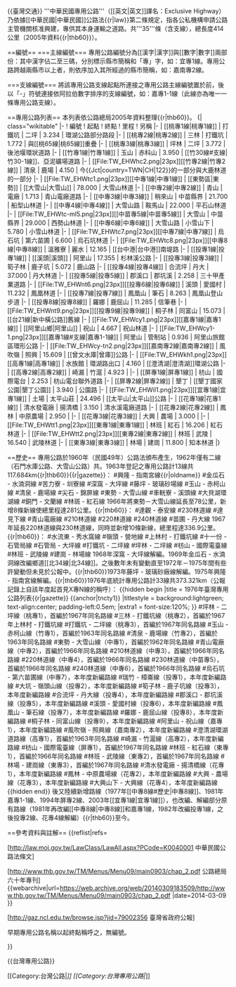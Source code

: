 {{臺灣交通}}
'''中華民國專用公路'''（[[英文|英文]]譯名：Exclusive Highway）乃依據[[中華民國|中華民國]]公路法{{r|law}}第二條規定，指各公私機構申請公路主管機關核准興建，專供其本身運輸之道路。共'''35'''條（含支線），總長度414公里（2005年資料{{r|thb60}}）。

==編號==
===主線編號===
專用公路編號分為[[漢字|漢字]]與[[數字|數字]]兩部份：其中漢字佔二至三碼，分別標示縣市簡稱和「專」字，如：宜專1線。專用公路跨越兩縣市以上者，則依序加入其所經過的縣市簡稱，如：嘉南專2線。

===支線編號===
將該專用公路支線起點所連接之專用公路主線編號置於前，後以「-」符號連接依阿拉伯數字排序的支線編號，如：嘉專1-1線（此線亦為唯一一條專用公路支線）。

==專用公路列表==
本列表依公路總局2005年資料整理{{r|thb60}}。
{| class="wikitable"
|-
! 編號
! 起點
! 終點
! 里程
! 另稱
|-
| [[桃專1線|桃專1線]]
| 打鐵坑
| 二坪
| 3.234
| 環湖公路部分路段
|-
| [[桃專2線|桃專2線]]
| 三林
| 打鐵坑
| 1.772
| 與[[桃65線|桃65線]]重疊
|-
| [[桃專3線|桃專3線]]
| 坪林
| 二坪
| 3.772
| 後池堰環狀道路
|-
| [[竹專1線|竹專1線]]
| 玉山
| 赤科山
| 3.950
| [[竹30線#支線|竹30-1線]]、亞泥礦場道路
|-
| [[File:TW_EHWhc2.png|23px]][[竹專2線|竹專2線]]
| 清泉
| 鹿場
| 4.150
| 今{{Jct|country=TWN|CH|122}}的一部分與大鹿林道的一部分
|-
| [[File:TW_EHWtc1.png|23px]][[中專1線|中專1線]]
| [[東勢區|東勢]]
| [[大雪山|大雪山]]
| 78.000
| 大雪山林道
|-
| [[中專2線|中專2線]]
| 青山
| 電廠
| 1.713
| 青山電廠道路
|-
| [[中專3線|中專3線]]
| 稍來山
| 中苗縣界
| 21.700
| 船型山林道
|-
| [[中專4線|中專4線]]
| 大雪山路
| 鞍馬山
| 22.000
| 平石山林道
|-
| [[File:TW_EHWtc-ml5.png|23px]][[中苗專5線|中苗專5線]]
| 大雪山
| 中苗縣界
| 29.000
| 西勢山林道
|-
| [[中專6線|中專6線]]
| 大雪山路
| 小雪山下
| 5.780
| 小雪山林道
|-
| [[File:TW_EHWtc7.png|23px]][[中專7線|中專7線]]
| 烏石坑
| 第六苗圃
| 6.600
| 烏石坑林道
|-
| [[File:TW_EHWtc8.png|23px]][[中專8線|中專8線]]
| 溫雅寮
| 麗水
| 12.165
| [[台中港|台中港]]南堤路
|-
| [[投專1線|投專1線]]
| [[溪頭|溪頭]]
| 阿里山
| 17.355 
| 杉林溪公路
|-
| [[投專3線|投專3線]]
| 筍子林
| 鹿子坑
| 5.072
| 鹿山路
|-
| [[投專4線|投專4線]]
| 合流坪
| 丹大
| 37.000
| 丹大林道
|-
| [[投專5線|投專5線]]
| 郡溪口
| 郡坑溪
| 2.258
| 三十甲產業道路
|-
| [[File:TW_EHWnt6.png|23px]][[投專6線|投專6線]]
| 溪頭
| 愛國村
| 11.232
| 鳳凰林道
|-
| [[投專7線|投專7線]]
| 鳳凰山
| 筆石
| 8.263
| 鳳凰山登山步道
|-
| [[投專8線|投專8線]]
| 羅娜
| 鹿屈山
| 11.285
| 信筆巷
|-
| [[File:TW_EHWnt9.png|23px]][[投專9線|投專9線]]
| 桐子林
| 同富山
| 15.073
| [[台21線|新中橫公路]]舊線
|-
| [[File:TW_EHWcy1.png|23px]][[嘉專1線|嘉專1線]]
| [[阿里山鄉|阿里山]]
| 祝山
| 4.667
| 祝山林道
|-
| [[File:TW_EHWcy1-1.png|23px]][[嘉專1線#支線|嘉專1-1線]]
| 阿里山
| 管制站
| 0.936
| 阿里山旅館區環形公路
|-
| [[File:TW_EHWcy-tn2.png|23px]][[嘉南專2線|嘉南專2線]]
| 風吹嶺
| 照興
| 15.609
| [[曾文水庫|曾庫]]公路
|-
| [[File:TW_EHWkh1.png|23px]][[高專1線|高專1線]]
| 水族館
| 環湖路出口
| 4.160
| [[澄清湖|澄清湖]]環湖公路
|-
| [[高專2線|高專2線]]
| 崎漏
| 竹滬
| 4.923
| 
|-
| [[屏專1線|屏專1線]]
| 枋山
| 國際電台
| 2.253
| 枋山電台聯外道路
|-
| [[屏專2線|屏專2線]]
| 墾丁
| [[墾丁國家公園|墾丁公園]]
| 3.940
| 公園路
|-
| [[File:TW_EHWil1.png|23px]][[宜專1線|宜專1線]]
| 土場
| 太平山莊
| 24.496
| [[太平山|太平山]]公路
|-
| [[花專1線|花專1線]]
| 清水發電廠
| 揚清橋
| 3.150 
| 清水溪電廠道路
|-
| [[花專2線|花專2線]]
| 鳳林
| 中原農場
| 2.950 
| 
|-
| [[花專3線|花專3線]]
| 大興
| 農場
| 3.000
|
|-
| [[File:TW_EHWtt1.png|23px]][[東專1線|東專1線]]
| 林班
| 紅石
| 16.206 
| 紅石林道
|-
| [[File:TW_EHWtt2.png|23px]][[東專2線|東專2線]]
| 林班
| 武陵
| 16.540
| 武陵林道
|-
| [[東專3線|東專3線]]
| 林場
| 建崗
| 11.800
| 知本林道
|}

==歷史==
專用公路於1960年（民國49年）公路法頒布產生，1962年僅有二線（石門水庫公路、大雪山公路）共。1963年登記之專用公路計13線共117.684km{{r|thb60}}{{r|gazette}}：
#興隆 - 指南宮線{{r|oldname}}
#金瓜石 - 水湳洞線
#苦力寮 - 圳寮線
#深窩 - 大坪線
#藤坪 - 玻璃砂場線
#玉山 - 赤柯山線
#清泉 - 鹿場線
#尖石 - 錦屏線
#東勢 - 大雪山線
#車輄寮 - 溪頭線
#大貝湖環湖線
#銅門 - 文蘭線
#林斑 - 紅石線
1966年將東勢－大雪山線延長至78公里，新增8條新線使總里程達281公里。{{r|thb60}}：
#達觀 - 泰安線
#230林道線
#達見下線
#青山電廠線
#210林道線
#220林道線
#240林道線
#苗圃 - 丹大線
1967年延長220林道線與230林道線，同時並新增10條新線，總里程達336.9公里。{{r|thb60}}：
#水流東 - 秀水窩線
#嶺頭 - 營地線
#上林村 - 打鐵坑線
#十一份 - 石管局線
#石管局 - 大坪線
#打鐵坑 - 二坪線
#坪林 - 二坪線
#枋山 - 國際電臺線
#林班 - 武陵線
#建崗 - 林場線
1968年深窩 - 大坪線解編。1969年金瓜石 - 水湳洞線改編鄉道[[北34線|北34線]]。之後數年未有變動直至1972年－1975年間有些許變動但未見於公報中。{{r|thb60}}1973年藤坪 - 玻璃砂廠線解編。1975年興隆 - 指南宮線解編。{{r|thb60}}1976年底統計專用公路計33線共373.321km（公報記錄上自該年度起首見X專N線的稱呼）：
{{hidden begin
|title = 1976年臺灣專用公路列表{{r|gazette}}
{{anchor|tncty1}}
|titlestyle = background:lightgreen; text-align:center; padding-left:0.5em;
|extra1 = font-size:120%;
}}
#坪林 - 二坪線（桃專1），首編於1967年同名路線
#三林 - 打鐵坑線（桃專2），首編於1967年上林村 - 打鐵坑線
#打鐵坑 - 二坪線（桃專3），首編於1967年同名路線
#玉山 - 赤柯山線（竹專1），首編於1963年同名路線
#清泉 - 鹿場線（竹專2），首編於1963年同名路線
#東勢 - 大雪山線（中專1），首編於1962年同名路線
#青山電廠線（中專2），首編於1966年同名路線
#210林道線（中專3），首編於1966年同名路線
#220林道線（中專4），首編於1966年同名路線
#230林道線（中苗專5），首編於1966年同名路線
#240林道線（中專6），首編於1966年同名路線
#烏石坑 - 第六苗圃線（中專7），本年度新編路線
#瑞竹 - 樟崙線（投專1），本年度新編路線
#大坑 - 嶺頭山線（投專2），本年度新編路線
#筍子林 - 鹿子坑線（投專3），本年度新編路線
#合流坪 - 丹大線（投專4），本年度新編路線
#郡溪口 - 郡坑溪線（投專5），本年度新編路線
#溪頭 - 愛國村線（投專6），本年度新編路線
#鳳凰山 - 筆石線（投專7），本年度新編路線
#羅娜 - 鹿屈山線（投專8），本年度新編路線
#桐子林 - 同富山線（投專9），本年度新編路線
#阿里山 - 祝山線（嘉專1），本年度新編路線
#風吹嶺 - 照興線（嘉南專2），本年度新編路線
#澄清湖環湖道路線（高專1），首編於1963年同名路線
#崎漏 - 竹滬線（高專2），本年度新編路線
#枋山 - 國際電臺線（屏專1），首編於1967年同名路線
#林班 - 紅石線（東專1），首編於1966年同名路線
#林班 - 武陵線（東專2），首編於1967年同名路線
#林場 - 建崗線（東專3），首編於1967年同名路線
#清水發電廠 - 揚清橋線（花專1），本年度新編路線
#鳳林 - 中原農場線（花專2），本年度新編路線
#大興 - 農場線（花專3），本年度新編路線
#大興山下 - 大興線（花專4），本年度新編路線
{{hidden end}}
後又陸續新增路線（1977年[[中專8線#歷史|中專8線]]、1981年嘉專1-1線、1994年屏專2線、2003年[[宜專1線|宜專1線]]），也改編、解編部分原有路線（1981年再改編[[中專8線|中專8線]]和嘉專1線，1982年改編投專1線，之後投專2線、花專4線解編）{{r|thb60}}至今。

==參考資料與註解==
{{reflist|refs=

<ref name="law">[http://law.moj.gov.tw/LawClass/LawAll.aspx?PCode=K0040001 中華民國公路法條文]</ref>

<ref name="thb60">[http://www.thb.gov.tw/TM/Menus/Menu09/main0903/chap_2.pdf 公路總局六十年專刊] {{webarchive|url=https://web.archive.org/web/20140309183509/http://www.thb.gov.tw/TM/Menus/Menu09/main0903/chap_2.pdf |date=2014-03-09 }}</ref>

<ref name="gazette">[http://gaz.ncl.edu.tw/browse.jsp?jid=79002356 臺灣省政府公報]</ref>

<ref name="oldname">早期專用公路名稱以起終點稱呼之，無編號。</ref>

}}

{{台灣專用公路}}

[[Category:台灣公路|*]]
[[Category:台灣專用公路|*]]